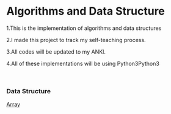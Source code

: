 <!DOCTYPE html>
<html lang="en">
<head>
    <meta charset="UTF-8">

</head>
<body>
<h1>Algorithms and Data Structure</h1>
<p>1.This is the implementation of algorithms and data structures</p>
<p>2.I made this project to track my self-teaching process.</p>
<p>3.All codes will be updated to my ANKI.</p>
<p>4.All of these implementations will be using <bold>Python3</bold>Python3</p>
<br>
<h3>Data Structure</h3>
<div col-mid-6><p><a href="array.py">Array</a></p></div>

</body>
</html>

